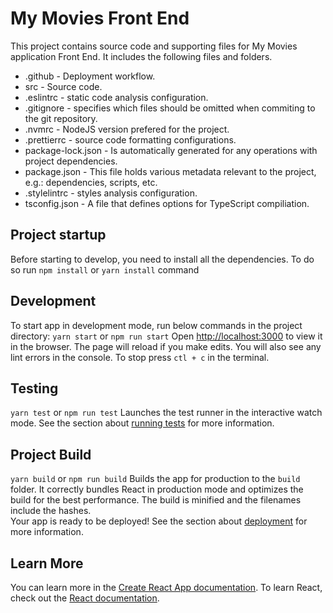 # My Movies Front End

This project contains source code and supporting files for My Movies application Front End. It includes the following files and folders.

- .github - Deployment workflow.
- src - Source code.
- .eslintrc - static code analysis configuration.
- .gitignore - specifies which files should be omitted when commiting to the git repository.
- .nvmrc - NodeJS version prefered for the project.
- .prettierrc - source code formatting configurations.
- package-lock.json - Is automatically generated for any operations with project dependencies.
- package.json - This file holds various metadata relevant to the project, e.g.: dependencies, scripts, etc.
- .stylelintrc - styles analysis configuration.
- tsconfig.json - A file that defines options for TypeScript compiliation.


## Project startup

Before starting to develop, you need to install all the dependencies. To do so run `npm install` or `yarn install` command


## Development

To start app in development mode, run below commands in the project directory:
```yarn start``` or ```npm run start```
Open [http://localhost:3000](http://localhost:3000) to view it in the browser.
The page will reload if you make edits.
You will also see any lint errors in the console.
To stop press `ctl + c` in the terminal.



## Testing

```yarn test``` or ```npm run test``` Launches the test runner in the interactive watch mode.
See the section about [running tests](https://facebook.github.io/create-react-app/docs/running-tests) for more information.

## Project Build
```yarn build``` or ```npm run build``` Builds the app for production to the `build` folder.
It correctly bundles React in production mode and optimizes the build for the best performance.
The build is minified and the filenames include the hashes.\
Your app is ready to be deployed!
See the section about [deployment](https://facebook.github.io/create-react-app/docs/deployment) for more information.

## Learn More
You can learn more in the [Create React App documentation](https://facebook.github.io/create-react-app/docs/getting-started).
To learn React, check out the [React documentation](https://reactjs.org/).